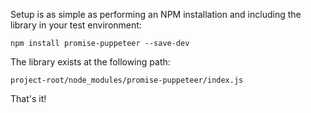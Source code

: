 <!--bl
(filemeta
    (title "Setup"))
/bl-->

Setup is as simple as performing an NPM installation and including the library in your test environment:

`npm install promise-puppeteer --save-dev`

The library exists at the following path:

`project-root/node_modules/promise-puppeteer/index.js`

That's it!